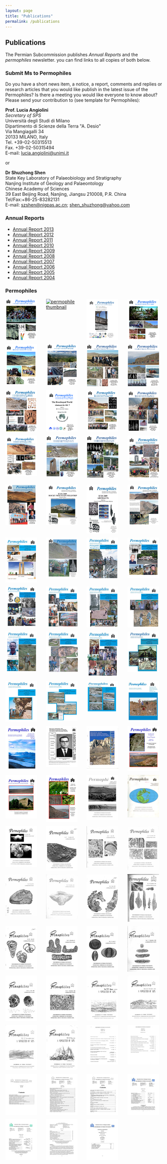 ```yaml
---
layout: page
title: "Publications"
permalink: /publications
---
```

## Publications

The Permian Subcommission publishes _Annual Reports_ and the _permophiles_ newsletter. you can find links to all copies of both below.


### Submit Ms to Permophiles
 
Do you have a short news item, a notice, a report, comments and replies or research articles that you would like publish in the latest issue of the Permophiles? Is there a meeting you would like everyone to know about? Please send your contribution to (see template for Permophiles):
 
**Prof. Lucia Angiolini**  
_Secretary of SPS_  
Università degli Studi di Milano  
Dipartimento di Scienze della Terra "A. Desio"  
Via Mangiagalli 34  
20133 MILANO, Italy  
Tel. +39-02-50315513  
Fax. +39-02-50315494  
E-mail: <lucia.angiolini@unimi.it>  
 
or

**Dr Shuzhong Shen**  
State Key Laboratory of Palaeobiology and Stratigraphy  
Nanjing Institute of Geology and Palaeontology  
Chinese Academy of Sciences  
39 East Beijing Road, Nanjing, Jiangsu 210008, P.R. China  
Tel/Fax:+86-25-83282131  
E-mail: <szshen@nigpas.ac.cn>; <shen_shuzhong@yahoo.com>  


### Annual Reports

* [Annual Report 2013](/files/permophiles/20131201092647740.pdf)
* [Annual Report 2012](/files/permophiles/20131112144419364.pdf)
* [Annual Report 2011](/files/permophiles/20121113095409425.pdf)
* [Annual Report 2010](/files/permophiles/20121105133100536.pdf)
* [Annual Report 2009](/files/permophiles/20121023201022632.pdf)
* [Annual Report 2008](/files/permophiles/20121023200946015.pdf)
* [Annual Report 2007](/files/permophiles/20121023200913946.pdf)
* [Annual Report 2006](/files/permophiles/20121023200826515.pdf)
* [Annual Report 2005](/files/permophiles/20121023200129775.pdf)
* [Annual Report 2004](/files/permophiles/20121018164338491.pdf)

### Permophiles

<style>
    .permophile img {
        width: 100px;
    }
</style>
<div style="display: grid; grid-template-columns: repeat(4, 1fr); gap: 10px;">
<a class="permophile" href="/files/permophiles/20200204001438566.pdf"><img src="/files/permophiles/20200204001327846.jpg" alt="permophile thumbnail" /></a>
<a class="permophile" href="/files/permophiles/20190430111455900.pdf"><img src="/files/permophiles/20190430111359644.jpg" alt="permophile thumbnail" /></a>
<a class="permophile" href="/files/permophiles/20180828212711700.pdf"><img src="/files/permophiles/20180828212634511.jpg" alt="permophile thumbnail" /></a>
<a class="permophile" href="/files/permophiles/20180825094514307.pdf"><img src="/files/permophiles/20180825094441693.jpg" alt="permophile thumbnail" /></a>
<a class="permophile" href="/files/permophiles/20171223095945083.pdf"><img src="/files/permophiles/20171223095826529.jpg" alt="permophile thumbnail" /></a>
<a class="permophile" href="/files/permophiles/20170202105509234.pdf"><img src="/files/permophiles/20170128100527149.jpg" alt="permophile thumbnail" /></a>
<a class="permophile" href="/files/permophiles/20161015172743604.pdf"><img src="/files/permophiles/20161015172649128.jpg" alt="permophile thumbnail" /></a>
<a class="permophile" href="/files/permophiles/20160114102633251.pdf"><img src="/files/permophiles/20160114102602452.jpg" alt="permophile thumbnail" /></a>
<a class="permophile" href="/files/permophiles/20150630111341036.pdf"><img src="/files/permophiles/20150630111250080.jpg" alt="permophile thumbnail" /></a>
<a class="permophile" href="/files/permophiles/20150525214216969.pdf"><img src="/files/permophiles/20150525214053544.jpg" alt="permophile thumbnail" /></a>
<a class="permophile" href="/files/permophiles/20141230221527498.pdf"><img src="/files/permophiles/20141230221010390.jpg" alt="permophile thumbnail" /></a>
<a class="permophile" href="/files/permophiles/20140609145713191.pdf"><img src="/files/permophiles/20140608213439618.jpg" alt="permophile thumbnail" /></a>
<a class="permophile" href="/files/permophiles/20131201091440287.pdf"><img src="/files/permophiles/20131201091908535.jpg" alt="permophile thumbnail" /></a>
<a class="permophile" href="/files/permophiles/20130308201759372.pdf"><img src="/files/permophiles/20130308201525346.jpg" alt="permophile thumbnail" /></a>
<a class="permophile" href="/files/permophiles/20121130090035535.pdf"><img src="/files/permophiles/20121129160319402.jpg" alt="permophile thumbnail" /></a>
<a class="permophile" href="/files/permophiles/20121029114222790.pdf"><img src="/files/permophiles/20121029114155347.jpg" alt="permophile thumbnail" /></a>
<a class="permophile" href="/files/permophiles/20121029114112782.pdf"><img src="/files/permophiles/20121029114124112.jpg" alt="permophile thumbnail" /></a>
<a class="permophile" href="/files/permophiles/20121029114011447.pdf"><img src="/files/permophiles/20121029113913160.jpg" alt="permophile thumbnail" /></a>
<a class="permophile" href="/files/permophiles/20121027153614763.pdf"><img src="/files/permophiles/20121027153558617.jpg" alt="permophile thumbnail" /></a>
<a class="permophile" href="/files/permophiles/20121027153517829.pdf"><img src="/files/permophiles/20121027153443869.jpg" alt="permophile thumbnail" /></a>
<a class="permophile" href="/files/permophiles/201210271533491000.pdf"><img src="/files/permophiles/20121027153333377.jpg" alt="permophile thumbnail" /></a>
<a class="permophile" href="/files/permophiles/20121027153250868.pdf"><img src="/files/permophiles/20121027153301062.jpg" alt="permophile thumbnail" /></a>
<a class="permophile" href="/files/permophiles/20121027153215023.pdf"><img src="/files/permophiles/20121027153200095.jpg" alt="permophile thumbnail" /></a>
<a class="permophile" href="/files/permophiles/20121027153129490.pdf"><img src="/files/permophiles/20121027153110262.jpg" alt="permophile thumbnail" /></a>
<a class="permophile" href="/files/permophiles/20121027153039028.pdf"><img src="/files/permophiles/20121027153020554.jpg" alt="permophile thumbnail" /></a>
<a class="permophile" href="/files/permophiles/20121027152949199.pdf"><img src="/files/permophiles/20121027152932251.jpg" alt="permophile thumbnail" /></a>
<a class="permophile" href="/files/permophiles/20121027152849807.pdf"><img src="/files/permophiles/20121027152902345.jpg" alt="permophile thumbnail" /></a>
<a class="permophile" href="/files/permophiles/20121027152815848.pdf"><img src="/files/permophiles/20121027152800233.jpg" alt="permophile thumbnail" /></a>
<a class="permophile" href="/files/permophiles/20121027152729378.pdf"><img src="/files/permophiles/20121027152712242.jpg" alt="permophile thumbnail" /></a>
<a class="permophile" href="/files/permophiles/20121027152642493.pdf"><img src="/files/permophiles/20121027152627386.jpg" alt="permophile thumbnail" /></a>
<a class="permophile" href="/files/permophiles/20121027152556271.pdf"><img src="/files/permophiles/20121027152542776.jpg" alt="permophile thumbnail" /></a>
<a class="permophile" href="/files/permophiles/20121027152457996.pdf"><img src="/files/permophiles/20121027152431384.jpg" alt="permophile thumbnail" /></a>
<a class="permophile" href="/files/permophiles/20121027152351479.pdf"><img src="/files/permophiles/20121027152336299.jpg" alt="permophile thumbnail" /></a>
<a class="permophile" href="/files/permophiles/20121027152305128.pdf"><img src="/files/permophiles/20121027152250075.jpg" alt="permophile thumbnail" /></a>
<a class="permophile" href="/files/permophiles/20121027152218077.pdf"><img src="/files/permophiles/20121027152204291.jpg" alt="permophile thumbnail" /></a>
<a class="permophile" href="/files/permophiles/20121027152122093.pdf"><img src="/files/permophiles/20121027152134423.jpg" alt="permophile thumbnail" /></a>
<a class="permophile" href="/files/permophiles/20121027152026991.pdf"><img src="/files/permophiles/20121027152005936.jpg" alt="permophile thumbnail" /></a>
<a class="permophile" href="/files/permophiles/20121027151923383.pdf"><img src="/files/permophiles/20121027151935085.jpg" alt="permophile thumbnail" /></a>
<a class="permophile" href="/files/permophiles/20121027151852022.pdf"><img src="/files/permophiles/20121027151838171.jpg" alt="permophile thumbnail" /></a>
<a class="permophile" href="/files/permophiles/20121027151807120.pdf"><img src="/files/permophiles/20121027151753888.jpg" alt="permophile thumbnail" /></a>
<a class="permophile" href="/files/permophiles/20121027151718211.pdf"><img src="/files/permophiles/20121027151654455.jpg" alt="permophile thumbnail" /></a>
<a class="permophile" href="/files/permophiles/20121027151612384.pdf"><img src="/files/permophiles/20121027151624213.jpg" alt="permophile thumbnail" /></a>
<a class="permophile" href="/files/permophiles/20121027151532118.pdf"><img src="/files/permophiles/20121027151512757.jpg" alt="permophile thumbnail" /></a>
<a class="permophile" href="/files/permophiles/20121027151416789.pdf"><img src="/files/permophiles/20121027151336755.jpg" alt="permophile thumbnail" /></a>
<a class="permophile" href="/files/permophiles/20121027151027995.pdf"><img src="/files/permophiles/20121027151038993.jpg" alt="permophile thumbnail" /></a>
<a class="permophile" href="/files/permophiles/20121027150949112.pdf"><img src="/files/permophiles/20121027150931585.jpg" alt="permophile thumbnail" /></a>
<a class="permophile" href="/files/permophiles/20121027150701842.pdf"><img src="/files/permophiles/20121027150730248.jpg" alt="permophile thumbnail" /></a>
<a class="permophile" href="/files/permophiles/20121027150335809.pdf"><img src="/files/permophiles/20121027150313485.jpg" alt="permophile thumbnail" /></a>
<a class="permophile" href="/files/permophiles/20121027150229219.pdf"><img src="/files/permophiles/20121027150242249.jpg" alt="permophile thumbnail" /></a>
<a class="permophile" href="/files/permophiles/20121027150128999.pdf"><img src="/files/permophiles/20121027150111308.jpg" alt="permophile thumbnail" /></a>
<a class="permophile" href="/files/permophiles/20121027150014498.pdf"><img src="/files/permophiles/20121027150032473.jpg" alt="permophile thumbnail" /></a>
<a class="permophile" href="/files/permophiles/20121027145936984.pdf"><img src="/files/permophiles/20121027145910063.jpg" alt="permophile thumbnail" /></a>
<a class="permophile" href="/files/permophiles/20121027145810672.pdf"><img src="/files/permophiles/20121027145753277.jpg" alt="permophile thumbnail" /></a>
<a class="permophile" href="/files/permophiles/20121027144345458.pdf"><img src="/files/permophiles/20121027144327435.jpg" alt="permophile thumbnail" /></a>
<a class="permophile" href="/files/permophiles/20121023211925466.pdf"><img src="/files/permophiles/20121023211901516.jpg" alt="permophile thumbnail" /></a>
<a class="permophile" href="/files/permophiles/20121027144140166.pdf"><img src="/files/permophiles/20121027144104678.jpg" alt="permophile thumbnail" /></a>
<a class="permophile" href="/files/permophiles/20121023211336798.pdf"><img src="/files/permophiles/20121023211315767.jpg" alt="permophile thumbnail" /></a>
<a class="permophile" href="/files/permophiles/20121023211216862.pdf"><img src="/files/permophiles/20121023211152004.jpg" alt="permophile thumbnail" /></a>
<a class="permophile" href="/files/permophiles/20121023210917201.pdf"><img src="/files/permophiles/20121023210850948.jpg" alt="permophile thumbnail" /></a>
<a class="permophile" href="/files/permophiles/20121023203319587.pdf"><img src="/files/permophiles/20121023203251769.jpg" alt="permophile thumbnail" /></a>
<a class="permophile" href="/files/permophiles/20121023203137677.pdf"><img src="/files/permophiles/20121023203117278.jpg" alt="permophile thumbnail" /></a>
<a class="permophile" href="/files/permophiles/20121023202946966.pdf"><img src="/files/permophiles/20121023202921411.jpg" alt="permophile thumbnail" /></a>
<a class="permophile" href="/files/permophiles/20121023202755895.pdf"><img src="/files/permophiles/20121023202723424.jpg" alt="permophile thumbnail" /></a>
<a class="permophile" href="/files/permophiles/20121023202403660.pdf"><img src="/files/permophiles/20121023202347255.jpg" alt="permophile thumbnail" /></a>
<a class="permophile" href="/files/permophiles/20121023195553962.pdf"><img src="/files/permophiles/20121023195520425.jpg" alt="permophile thumbnail" /></a>
<a class="permophile" href="/files/permophiles/20121018211102285.pdf"><img src="/files/permophiles/20121018211037107.jpg" alt="permophile thumbnail" /></a>
<a class="permophile" href="/files/permophiles/20121018210757515.pdf"><img src="/files/permophiles/20121018210819866.jpg" alt="permophile thumbnail" /></a>
<a class="permophile" href="/files/permophiles/20121018210309826.pdf"><img src="/files/permophiles/20121018210231055.jpg" alt="permophile thumbnail" /></a>
<a class="permophile" href="/files/permophiles/20121018205945864.pdf"><img src="/files/permophiles/20121018205905537.jpg" alt="permophile thumbnail" /></a>
<a class="permophile" href="/files/permophiles/20121018205431650.pdf"><img src="/files/permophiles/20121018212523299.jpg" alt="permophile thumbnail" /></a>
<a class="permophile" href="/files/permophiles/20121018204908024.pdf"><img src="/files/permophiles/20121018205136985.jpg" alt="permophile thumbnail" /></a>
</div>
